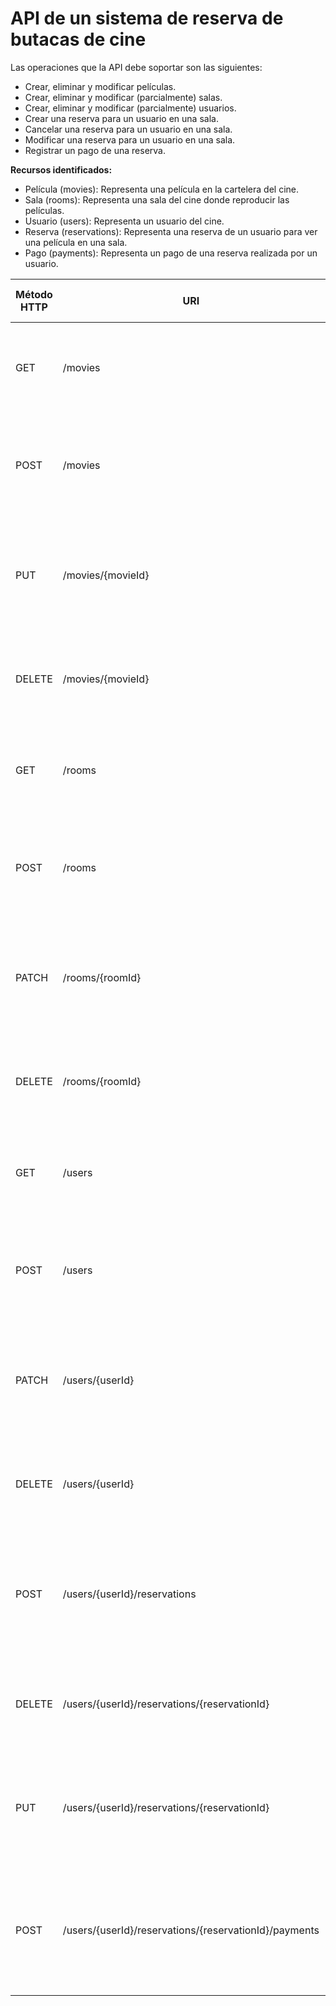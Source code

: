 # API  de un sistema de reserva de butacas de cine

Las operaciones que la API debe soportar son las siguientes:
- Crear, eliminar y modificar películas.
- Crear, eliminar y modificar (parcialmente) salas.
- Crear, eliminar y modificar (parcialmente) usuarios.
- Crear una reserva para un usuario en una sala.
- Cancelar una reserva para un usuario en una sala.
- Modificar una reserva para un usuario en una sala.
- Registrar un pago de una reserva.

**Recursos identificados:**
- Película (movies): Representa una película en la cartelera del cine.
- Sala (rooms): Representa una sala del cine donde reproducir las películas.
- Usuario (users): Representa un usuario del cine.
- Reserva (reservations): Representa una reserva de un usuario para ver una película en una sala.
- Pago (payments): Representa un pago de una reserva realizada por un usuario.


| Método HTTP  | URI                                                    | Query Params  | Cuerpo de la Petición                                                  | Cuerpo de la Respuesta                                                                                                                                                      | Códigos de Respuesta     |
|--------------|--------------------------------------------------------|---------------|------------------------------------------------------------------------|-----------------------------------------------------------------------------------------------------------------------------------------------------------------------------|--------------------------|
| GET          | /movies                                                | N/A           | N/A                                                                    | `{"movies": [{"id": 1, "title": "Golda", "genre": "Drama", "duration": 100, "age": 12}, {"id": 2, "title": "Napoleon", "genre": "History", "duration": 158, "age": 16}]}`   | 200 OK<br/>400 Bad Request<br/>500 Internal Server Error   |
| POST         | /movies                                                | N/A           | `{"title": "Golda", "genre": "Drama", "duration": 100, "age": 12}`     | `{"id": 1, "title": "Golda", "genre": "Drama", "duration": 100, "age": 12}`                                                                                                 | 201 Created<br/>400 Bad Request<br/>500 Internal Server Error |
| PUT          | /movies/{movieId}                                      | N/A           | `{"title": "Golda 2", "genre": "Drama", "duration": 100, "age": 12}`   | `{"id": 1, "title": "Golda 2", "genre": "Drama", "duration": 100, "age": 12}`                                                                                               | 200 OK<br/>400 Bad Request<br/>404 Not Found<br/>500 Internal Server Error      |
| DELETE       | /movies/{movieId}                                      | N/A           | N/A                                                                    | `{"message": "Película eliminada de la cartelera."}`                                                                                                                        | 200 OK<br/>404 Not Found<br/>500 Internal Server Error      |
| GET          | /rooms                                                 | N/A           | N/A                                                                    | `{"rooms": [{"id": 1, "name": "Sala 1", "capacity": 100}, {"id": 2, "name": "Sala 2", "capacity": 80}]}`                                                                    | 200 OK<br/>400 Bad Request<br/>500 Internal Server Error   |
| POST         | /rooms                                                 | N/A           | `{"name": "Sala 1", "capacity": 100}`                                  | `{"id": 1, "name": "Sala 1", "capacity": 100}`                                                                                                                              | 201 Created<br/>400 Bad Request<br/>500 Internal Server Error |
| PATCH        | /rooms/{roomId}                                        | N/A           | `{"capacity": 45}`                                                     | `{"id": 1, "name": "Sala 1", "capacity": 45}`                                                                                                                               | 200 OK<br/>400 Bad Request<br/>404 Not Found<br/>500 Internal Server Error      |
| DELETE       | /rooms/{roomId}                                        | N/A           | N/A                                                                    | `{"message": "Sala eliminada."}`                                                                                                                                            | 200 OK<br/>404 Not Found<br/>500 Internal Server Error      |
| GET          | /users                                                 | N/A           | N/A                                                                    | `{"users": [{"id": 1, "name": "Juan Herrera", "email": "juan_herrera@hotmail.com"}, {"id": 2, "name": "Helena Montes", "email": "hmontes@gmail.com"}]}`                     | 200 OK<br/>400 Bad Request<br/>500 Internal Server Error   |
| POST         | /users                                                 | N/A           | `{"name": "Juan Herrera", "email": "juan_herrera@hotmail.com"}`        | `{"id": 1, "name": "Juan Herrera", "email": "juan_herrera@hotmail.com"}`                                                                                                    | 201 Created<br/>400 Bad Request<br/>500 Internal Server Error |
| PATCH        | /users/{userId}                                        | N/A           | `{"email": "juan_herrera23@gmail.com"}`                                | `{"id": 1, "name": "Juan Herrera", "email": "juan_herrera23@gmail.com"}`                                                                                                    | 200 OK<br/>400 Bad Request<br/>404 Not Found<br/>500 Internal Server Error      |
| DELETE       | /users/{userId}                                        | N/A           | N/A                                                                    | `{"message": "Usuario eliminado."}`                                                                                                                                         | 200 OK<br/>404 Not Found<br/>500 Internal Server Error      |
| POST         | /users/{userId}/reservations                           | N/A           | `{"room_id": "1", "movie_id": "1", "seat_row": "6", "seat_number": 8}` | `{"id": 1, "user_id": 1, "room_id": "1", "movie_id": "1", "seat_row": "6", "seat_number": 8}`                                                                               | 202 Accepted<br/>400 Bad Request<br/>400 Not Found<br/>500 Internal Server Error   |
| DELETE       | /users/{userId}/reservations/{reservationId}           | N/A           | N/A                                                                    | `{"message": "Reserva cancelada."}`                                                                                                                                         | 200 OK<br/>400 Not Found<br/>500 Internal Server Error   |
| PUT          | /users/{userId}/reservations/{reservationId}           | N/A           | `{"room_id": "1", "movie_id": "1", "seat_row": "7", "seat_number": 4}` | `{"id": 1, "user_id": 1, "room_id": "1", "movie_id": "1", "seat_row": "7", "seat_number": 4}`                                                                               | 200 OK<br/>400 Bad Request<br/>400 Not Found<br/>500 Internal Server Error   |
| POST         | /users/{userId}/reservations/{reservationId}/payments  | N/A           | `{"amount": 15.40, "method": "card"}`                                  | `{"id": 1, "user_id": 1, "reservation_id": 1, "amount": 15.40, "method": "card"}`                                                                                           | 201 Created<br/>400 Bad Request<br/>400 Not Found<br/>500 Internal Server Error   |


